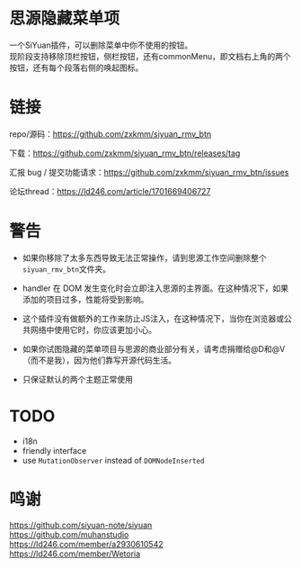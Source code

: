 # 思源隐藏菜单项

一个SiYuan插件，可以删除菜单中你不使用的按钮。  
现阶段支持移除顶栏按钮，侧栏按钮，还有commonMenu，即文档右上角的两个按钮，还有每个段落右侧的唤起图标。    

# 链接
repo/源码：https://github.com/zxkmm/siyuan_rmv_btn  

下载：https://github.com/zxkmm/siyuan_rmv_btn/releases/tag

汇报 bug / 提交功能请求：https://github.com/zxkmm/siyuan_rmv_btn/issues  

论坛thread：https://ld246.com/article/1701669406727  
# 警告

- 如果你移除了太多东西导致无法正常操作，请到思源工作空间删除整个``siyuan_rmv_btn``文件夹。

- handler 在 DOM 发生变化时会立即注入思源的主界面。在这种情况下，如果添加的项目过多，性能将受到影响。  

- 这个插件没有做额外的工作来防止JS注入，在这种情况下，当你在浏览器或公共网络中使用它时，你应该更加小心。  

- 如果你试图隐藏的菜单项目与思源的商业部分有关，请考虑捐赠给@D和@V（而不是我），因为他们靠写开源代码生活。  

- 只保证默认的两个主题正常使用  

# TODO
 - i18n   
 - friendly interface
 - use `MutationObserver` instead of `DOMNodeInserted`

# 鸣谢
https://github.com/siyuan-note/siyuan   
https://github.com/muhanstudio  
https://ld246.com/member/a2930610542  
https://ld246.com/member/Wetoria  